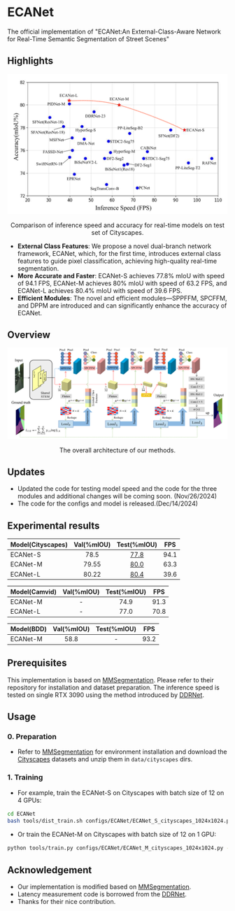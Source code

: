 # ECANet
The official implementation of "ECANet:An External-Class-Aware Network for Real-Time Semantic Segmentation of Street Scenes"

## Highlights
![](figs/performance.png)
<p align="center">Comparison of inference speed and accuracy for real-time models on test set of Cityscapes.</p>

* **External Class Features**: We propose a novel dual-branch network framework, ECANet, which, for the first time, introduces external class features to guide pixel classification, achieving
high-quality real-time segmentation.
* **More Accurate and Faster**: ECANet-S achieves 77.8% mIoU with speed of 94.1
FPS, ECANet-M achieves 80% mIoU with speed
of 63.2 FPS, and ECANet-L achieves 80.4% mIoU with speed
of 39.6 FPS.
* **Efficient Modules**: The novel and efficient modules—SPPFFM, SPCFFM, and DPPM are introduced and can significantly enhance the accuracy of ECANet.

## Overview
![](figs/ECANet.png)
<p align="center">The overall architecture of our methods.</p>

## Updates
* Updated the code for testing model speed and the code for the three modules and additional changes will be coming soon. (Nov/26/2024)
* The code for the configs and model is released.(Dec/14/2024)

## Experimental results
|Model(Cityscapes)|Val(%mIOU)|Test(%mIOU)|FPS|
| :---- | :----: | :----: | :----:|
|ECANet-S|78.5|[77.8](https://www.cityscapes-dataset.com/anonymous-results/?id=a4ff978fe602e83e08ce72c71fbcdc411ef7fa00f58602cf7bc1c6a3bc7ffeb7)|94.1|
|ECANet-M|79.55|[80.0](https://www.cityscapes-dataset.com/anonymous-results/?id=47ecf0c6f41ff89fdd1a5dc242ee26c3a72a0196be5b52ad5afbf6f633828747)|63.3|
ECANet-L|80.22|[80.4](https://www.cityscapes-dataset.com/anonymous-results/?id=abd886a829c30011bfcead75a9134c79e5ea3eda393b3dfc788931ec7ecb215b)|39.6|

|Model(Camvid)|Val(%mIOU)|Test(%mIOU)|FPS|
| :---- | :----: | :----: | :----:|
|ECANet-M|-|74.9|91.3|
ECANet-L|-|77.0|70.8|

|Model(BDD)|Val(%mIOU)|Test(%mIOU)|FPS|
| :---- | :----: | :----: | :----:|
|ECANet-M|58.8|-|93.2|

## Prerequisites
This implementation is based on [MMSegmentation](https://github.com/open-mmlab/mmsegmentation). Please refer to their repository for installation and dataset preparation. The inference speed is tested on single RTX 3090 using the method introduced by [DDRNet](https://github.com/ydhongHIT/DDRNet). 

## Usage

### 0. Preparation

* Refer to [MMSegmentation](https://github.com/open-mmlab/mmsegmentation) for environment installation and download the [Cityscapes](https://www.cityscapes-dataset.com/) datasets and unzip them in `data/cityscapes` dirs.
### 1. Training

* For example, train the ECANet-S on Cityscapes with batch size of 12 on 4 GPUs:
````bash
cd ECANet
bash tools/dist_train.sh configs/ECANet/ECANet_S_cityscapes_1024x1024.py 4 --work-dir ECANet_S_cityscapes
````
* Or train the ECANet-M on Cityscapes with batch size of 12 on 1 GPU:
````bash
python tools/train.py configs/ECANet/ECANet_M_cityscapes_1024x1024.py --cfg-options train_dataloader.batch_size=12
````


## Acknowledgement
* Our implementation is modified based on [MMSegmentation](https://github.com/open-mmlab/mmsegmentation).
* Latency measurement code is borrowed from the [DDRNet](https://github.com/ydhongHIT/DDRNet).
* Thanks for their nice contribution.
